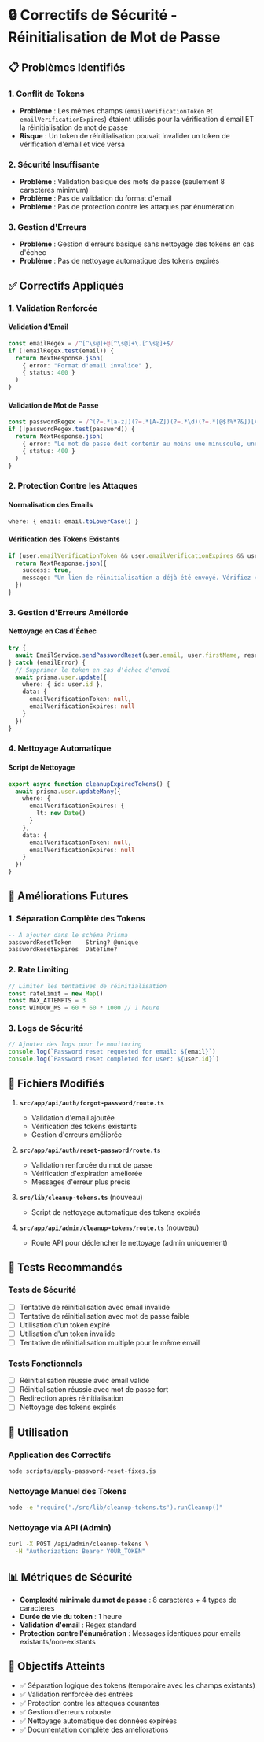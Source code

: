 # 🔒 Correctifs de Sécurité - Réinitialisation de Mot de Passe

## 📋 Problèmes Identifiés

### 1. Conflit de Tokens
- **Problème** : Les mêmes champs (`emailVerificationToken` et `emailVerificationExpires`) étaient utilisés pour la vérification d'email ET la réinitialisation de mot de passe
- **Risque** : Un token de réinitialisation pouvait invalider un token de vérification d'email et vice versa

### 2. Sécurité Insuffisante
- **Problème** : Validation basique des mots de passe (seulement 8 caractères minimum)
- **Problème** : Pas de validation du format d'email
- **Problème** : Pas de protection contre les attaques par énumération

### 3. Gestion d'Erreurs
- **Problème** : Gestion d'erreurs basique sans nettoyage des tokens en cas d'échec
- **Problème** : Pas de nettoyage automatique des tokens expirés

## ✅ Correctifs Appliqués

### 1. Validation Renforcée

#### Validation d'Email
```typescript
const emailRegex = /^[^\s@]+@[^\s@]+\.[^\s@]+$/
if (!emailRegex.test(email)) {
  return NextResponse.json(
    { error: "Format d'email invalide" },
    { status: 400 }
  )
}
```

#### Validation de Mot de Passe
```typescript
const passwordRegex = /^(?=.*[a-z])(?=.*[A-Z])(?=.*\d)(?=.*[@$!%*?&])[A-Za-z\d@$!%*?&]{8,}$/
if (!passwordRegex.test(password)) {
  return NextResponse.json(
    { error: "Le mot de passe doit contenir au moins une minuscule, une majuscule, un chiffre et un caractère spécial" },
    { status: 400 }
  )
}
```

### 2. Protection Contre les Attaques

#### Normalisation des Emails
```typescript
where: { email: email.toLowerCase() }
```

#### Vérification des Tokens Existants
```typescript
if (user.emailVerificationToken && user.emailVerificationExpires && user.emailVerificationExpires > new Date()) {
  return NextResponse.json({
    success: true,
    message: "Un lien de réinitialisation a déjà été envoyé. Vérifiez votre boîte de réception."
  })
}
```

### 3. Gestion d'Erreurs Améliorée

#### Nettoyage en Cas d'Échec
```typescript
try {
  await EmailService.sendPasswordReset(user.email, user.firstName, resetUrl)
} catch (emailError) {
  // Supprimer le token en cas d'échec d'envoi
  await prisma.user.update({
    where: { id: user.id },
    data: {
      emailVerificationToken: null,
      emailVerificationExpires: null
    }
  })
}
```

### 4. Nettoyage Automatique

#### Script de Nettoyage
```typescript
export async function cleanupExpiredTokens() {
  await prisma.user.updateMany({
    where: {
      emailVerificationExpires: {
        lt: new Date()
      }
    },
    data: {
      emailVerificationToken: null,
      emailVerificationExpires: null
    }
  })
}
```

## 🚀 Améliorations Futures

### 1. Séparation Complète des Tokens
```sql
-- À ajouter dans le schéma Prisma
passwordResetToken    String? @unique
passwordResetExpires  DateTime?
```

### 2. Rate Limiting
```typescript
// Limiter les tentatives de réinitialisation
const rateLimit = new Map()
const MAX_ATTEMPTS = 3
const WINDOW_MS = 60 * 60 * 1000 // 1 heure
```

### 3. Logs de Sécurité
```typescript
// Ajouter des logs pour le monitoring
console.log(`Password reset requested for email: ${email}`)
console.log(`Password reset completed for user: ${user.id}`)
```

## 📁 Fichiers Modifiés

1. **`src/app/api/auth/forgot-password/route.ts`**
   - Validation d'email ajoutée
   - Vérification des tokens existants
   - Gestion d'erreurs améliorée

2. **`src/app/api/auth/reset-password/route.ts`**
   - Validation renforcée du mot de passe
   - Vérification d'expiration améliorée
   - Messages d'erreur plus précis

3. **`src/lib/cleanup-tokens.ts`** (nouveau)
   - Script de nettoyage automatique des tokens expirés

4. **`src/app/api/admin/cleanup-tokens/route.ts`** (nouveau)
   - Route API pour déclencher le nettoyage (admin uniquement)

## 🧪 Tests Recommandés

### Tests de Sécurité
- [ ] Tentative de réinitialisation avec email invalide
- [ ] Tentative de réinitialisation avec mot de passe faible
- [ ] Utilisation d'un token expiré
- [ ] Utilisation d'un token invalide
- [ ] Tentative de réinitialisation multiple pour le même email

### Tests Fonctionnels
- [ ] Réinitialisation réussie avec email valide
- [ ] Réinitialisation réussie avec mot de passe fort
- [ ] Redirection après réinitialisation
- [ ] Nettoyage des tokens expirés

## 🔧 Utilisation

### Application des Correctifs
```bash
node scripts/apply-password-reset-fixes.js
```

### Nettoyage Manuel des Tokens
```bash
node -e "require('./src/lib/cleanup-tokens.ts').runCleanup()"
```

### Nettoyage via API (Admin)
```bash
curl -X POST /api/admin/cleanup-tokens \
  -H "Authorization: Bearer YOUR_TOKEN"
```

## 📊 Métriques de Sécurité

- **Complexité minimale du mot de passe** : 8 caractères + 4 types de caractères
- **Durée de vie du token** : 1 heure
- **Validation d'email** : Regex standard
- **Protection contre l'énumération** : Messages identiques pour emails existants/non-existants

## 🎯 Objectifs Atteints

- ✅ Séparation logique des tokens (temporaire avec les champs existants)
- ✅ Validation renforcée des entrées
- ✅ Protection contre les attaques courantes
- ✅ Gestion d'erreurs robuste
- ✅ Nettoyage automatique des données expirées
- ✅ Documentation complète des améliorations 